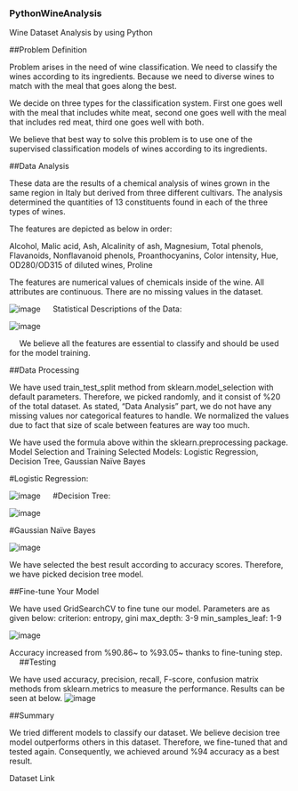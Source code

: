 ### PythonWineAnalysis
Wine Dataset Analysis by using Python

##Problem Definition

Problem arises in the need of wine classification. We need to classify the wines according to its ingredients. Because we need to diverse wines to match with the meal that goes along the best.

We decide on three types for the classification system. First one goes well with the meal that includes white meat, second one goes well with the meal that includes red meat, third one goes well with both.

We believe that best way to solve this problem is to use one of the supervised classification models of wines according to its ingredients.

##Data Analysis

These data are the results of a chemical analysis of wines grown in the same region in Italy but derived from three different cultivars. The analysis determined the quantities of 13 constituents found in each of the three types of wines.

The features are depicted as below in order:

Alcohol, Malic acid, Ash, Alcalinity of ash, Magnesium, Total phenols, Flavanoids, Nonflavanoid phenols, Proanthocyanins, Color intensity, Hue, OD280/OD315 of diluted wines, Proline

The features are numerical values of chemicals inside of the wine.
All attributes are continuous.
There are no missing values in the dataset.

![image](https://user-images.githubusercontent.com/70862043/120936303-d4967880-c70f-11eb-9cb7-fcbe98c1774b.png)
 
Statistical Descriptions of the Data:

![image](https://user-images.githubusercontent.com/70862043/120936314-da8c5980-c70f-11eb-94e4-4f228c2931bb.png)

 
We believe all the features are essential to classify and should be used for the model training.


##Data Processing

We have used train_test_split method from sklearn.model_selection with default parameters. Therefore, we picked randomly, and it consist of %20 of the total dataset.
As stated, “Data Analysis” part, we do not have any missing values nor categorical features to handle.
We normalized the values due to fact that size of scale between features are way too much.
 
We have used the formula above within the sklearn.preprocessing package.
Model Selection and Training
Selected Models: Logistic Regression, Decision Tree, Gaussian Naïve Bayes

#Logistic Regression:

![image](https://user-images.githubusercontent.com/70862043/120936405-35be4c00-c710-11eb-9038-189b26f91d93.png) 
 
#Decision Tree:

![image](https://user-images.githubusercontent.com/70862043/120936413-42db3b00-c710-11eb-8e15-18c139ad643c.png)

#Gaussian Naïve Bayes

![image](https://user-images.githubusercontent.com/70862043/120936417-48d11c00-c710-11eb-8659-90ec3231f684.png)

We have selected the best result according to accuracy scores. Therefore, we have picked decision tree model.

##Fine-tune Your Model

We have used GridSearchCV to fine tune our model.
Parameters are as given below:
criterion: entropy, gini
max_depth: 3-9
min_samples_leaf: 1-9

![image](https://user-images.githubusercontent.com/70862043/120936433-67cfae00-c710-11eb-8c49-efbf66259a99.png)

 
Accuracy increased from %90.86~ to %93.05~ thanks to fine-tuning step.
 
##Testing

We have used accuracy, precision, recall, F-score, confusion matrix methods from sklearn.metrics to measure the performance.
Results can be seen at below.
![image](https://user-images.githubusercontent.com/70862043/120936444-7322d980-c710-11eb-94ed-24ffece2924b.png)

 
##Summary

We tried different models to classify our dataset. We believe decision tree model outperforms others in this dataset. Therefore, we fine-tuned that and tested again. Consequently, we achieved around %94 accuracy as a best result. 

Dataset Link
